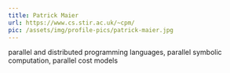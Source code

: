```yaml
---
title: Patrick Maier
url: https://www.cs.stir.ac.uk/~cpm/
pic: /assets/img/profile-pics/patrick-maier.jpg
---
```

parallel and distributed programming languages, parallel symbolic computation, parallel cost models
